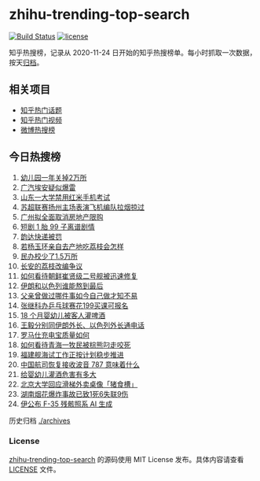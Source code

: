 # zhihu-trending-top-search

[![Build Status](https://github.com/justjavac/zhihu-trending-top-search/workflows/ci/badge.svg?branch=main)](https://github.com/justjavac/zhihu-trending-top-search/actions)
[![license](https://img.shields.io/github/license/justjavac/zhihu-trending-top-search)](https://github.com/justjavac/zhihu-trending-top-search/blob/main/LICENSE)

知乎热搜榜，记录从 2020-11-24 日开始的知乎热搜榜单。每小时抓取一次数据，按天[归档](./archives)。

## 相关项目

- [知乎热门话题](https://github.com/justjavac/zhihu-trending-hot-questions)
- [知乎热门视频](https://github.com/justjavac/zhihu-trending-hot-video)
- [微博热搜榜](https://github.com/justjavac/weibo-trending-hot-search)

## 今日热搜榜

<!-- BEGIN -->
<!-- 最后更新时间 Tue Jun 17 2025 11:18:57 GMT+0800 (China Standard Time) -->

1. [幼儿园一年关掉2万所](https://www.zhihu.com/search?q=%E5%B9%BC%E5%84%BF%E5%9B%AD%E4%B8%80%E5%B9%B4%E5%85%B3%E6%8E%892%E4%B8%87%E6%89%80)
1. [广汽埃安疑似爆雷](https://www.zhihu.com/search?q=%E5%B9%BF%E6%B1%BD%E5%9F%83%E5%AE%89%E7%96%91%E4%BC%BC%E7%88%86%E9%9B%B7)
1. [山东一大学禁用红米手机考试](https://www.zhihu.com/search?q=%E5%B1%B1%E4%B8%9C%E4%B8%80%E5%A4%A7%E5%AD%A6%E7%A6%81%E7%94%A8%E7%BA%A2%E7%B1%B3%E6%89%8B%E6%9C%BA%E8%80%83%E8%AF%95)
1. [苏超联赛扬州主场表演飞机编队拉烟掠过](https://www.zhihu.com/search?q=%E8%8B%8F%E8%B6%85%E8%81%94%E8%B5%9B%E6%89%AC%E5%B7%9E%E4%B8%BB%E5%9C%BA%E8%A1%A8%E6%BC%94%E9%A3%9E%E6%9C%BA%E7%BC%96%E9%98%9F%E6%8B%89%E7%83%9F%E6%8E%A0%E8%BF%87)
1. [广州拟全面取消房地产限购](https://www.zhihu.com/search?q=%E5%B9%BF%E5%B7%9E%E6%8B%9F%E5%85%A8%E9%9D%A2%E5%8F%96%E6%B6%88%E6%88%BF%E5%9C%B0%E4%BA%A7%E9%99%90%E8%B4%AD)
1. [短剧 1 胎 99 子离谱剧情](https://www.zhihu.com/search?q=%E7%9F%AD%E5%89%A7%201%20%E8%83%8E%2099%20%E5%AD%90%E7%A6%BB%E8%B0%B1%E5%89%A7%E6%83%85)
1. [韵达快递被罚](https://www.zhihu.com/search?q=%E9%9F%B5%E8%BE%BE%E5%BF%AB%E9%80%92%E8%A2%AB%E7%BD%9A)
1. [若杨玉环亲自去产地吃荔枝会怎样](https://www.zhihu.com/search?q=%E8%8B%A5%E6%9D%A8%E7%8E%89%E7%8E%AF%E4%BA%B2%E8%87%AA%E5%8E%BB%E4%BA%A7%E5%9C%B0%E5%90%83%E8%8D%94%E6%9E%9D%E4%BC%9A%E6%80%8E%E6%A0%B7)
1. [民办校少了1.5万所](https://www.zhihu.com/search?q=%E6%B0%91%E5%8A%9E%E6%A0%A1%E5%B0%91%E4%BA%861.5%E4%B8%87%E6%89%80)
1. [长安的荔枝改编争议](https://www.zhihu.com/search?q=%E9%95%BF%E5%AE%89%E7%9A%84%E8%8D%94%E6%9E%9D%E6%94%B9%E7%BC%96%E4%BA%89%E8%AE%AE)
1. [如何看待朝鲜崔贤级二号舰被迅速修复](https://www.zhihu.com/search?q=%E5%A6%82%E4%BD%95%E7%9C%8B%E5%BE%85%E6%9C%9D%E9%B2%9C%E5%B4%94%E8%B4%A4%E7%BA%A7%E4%BA%8C%E5%8F%B7%E8%88%B0%E8%A2%AB%E8%BF%85%E9%80%9F%E4%BF%AE%E5%A4%8D)
1. [伊朗和以色列谁能熬到最后](https://www.zhihu.com/search?q=%E4%BC%8A%E6%9C%97%E5%92%8C%E4%BB%A5%E8%89%B2%E5%88%97%E8%B0%81%E8%83%BD%E7%86%AC%E5%88%B0%E6%9C%80%E5%90%8E)
1. [父亲曾做过哪件事如今自己做才知不易](https://www.zhihu.com/search?q=%E7%88%B6%E4%BA%B2%E6%9B%BE%E5%81%9A%E8%BF%87%E5%93%AA%E4%BB%B6%E4%BA%8B%E5%A6%82%E4%BB%8A%E8%87%AA%E5%B7%B1%E5%81%9A%E6%89%8D%E7%9F%A5%E4%B8%8D%E6%98%93)
1. [张继科办乒乓球赛花199买课可报名](https://www.zhihu.com/search?q=%E5%BC%A0%E7%BB%A7%E7%A7%91%E5%8A%9E%E4%B9%92%E4%B9%93%E7%90%83%E8%B5%9B%E8%8A%B1199%E4%B9%B0%E8%AF%BE%E5%8F%AF%E6%8A%A5%E5%90%8D)
1. [18 个月婴幼儿被客人灌啤酒](https://www.zhihu.com/search?q=18%20%E4%B8%AA%E6%9C%88%E5%A9%B4%E5%B9%BC%E5%84%BF%E8%A2%AB%E5%AE%A2%E4%BA%BA%E7%81%8C%E5%95%A4%E9%85%92)
1. [王毅分别同伊朗外长、以色列外长通电话](https://www.zhihu.com/search?q=%E7%8E%8B%E6%AF%85%E5%88%86%E5%88%AB%E5%90%8C%E4%BC%8A%E6%9C%97%E5%A4%96%E9%95%BF%E3%80%81%E4%BB%A5%E8%89%B2%E5%88%97%E5%A4%96%E9%95%BF%E9%80%9A%E7%94%B5%E8%AF%9D)
1. [罗马仕充电宝质量如何](https://www.zhihu.com/search?q=%E7%BD%97%E9%A9%AC%E4%BB%95%E5%85%85%E7%94%B5%E5%AE%9D%E8%B4%A8%E9%87%8F%E5%A6%82%E4%BD%95)
1. [如何看待青海一牧民被棕熊叼走咬死](https://www.zhihu.com/search?q=%E5%A6%82%E4%BD%95%E7%9C%8B%E5%BE%85%E9%9D%92%E6%B5%B7%E4%B8%80%E7%89%A7%E6%B0%91%E8%A2%AB%E6%A3%95%E7%86%8A%E5%8F%BC%E8%B5%B0%E5%92%AC%E6%AD%BB)
1. [福建舰海试工作正按计划稳步推进](https://www.zhihu.com/search?q=%E7%A6%8F%E5%BB%BA%E8%88%B0%E6%B5%B7%E8%AF%95%E5%B7%A5%E4%BD%9C%E6%AD%A3%E6%8C%89%E8%AE%A1%E5%88%92%E7%A8%B3%E6%AD%A5%E6%8E%A8%E8%BF%9B)
1. [中国航司恢复接收波音 787 意味着什么](https://www.zhihu.com/search?q=%E4%B8%AD%E5%9B%BD%E8%88%AA%E5%8F%B8%E6%81%A2%E5%A4%8D%E6%8E%A5%E6%94%B6%E6%B3%A2%E9%9F%B3%20787%20%E6%84%8F%E5%91%B3%E7%9D%80%E4%BB%80%E4%B9%88)
1. [给婴幼儿灌酒危害有多大](https://www.zhihu.com/search?q=%E7%BB%99%E5%A9%B4%E5%B9%BC%E5%84%BF%E7%81%8C%E9%85%92%E5%8D%B1%E5%AE%B3%E6%9C%89%E5%A4%9A%E5%A4%A7)
1. [北京大学回应滑梯外卖桌像「猪食槽」](https://www.zhihu.com/search?q=%E5%8C%97%E4%BA%AC%E5%A4%A7%E5%AD%A6%E5%9B%9E%E5%BA%94%E6%BB%91%E6%A2%AF%E5%A4%96%E5%8D%96%E6%A1%8C%E5%83%8F%E3%80%8C%E7%8C%AA%E9%A3%9F%E6%A7%BD%E3%80%8D)
1. [湖南烟花爆炸事故已致1死6失联9伤](https://www.zhihu.com/search?q=%E6%B9%96%E5%8D%97%E7%83%9F%E8%8A%B1%E7%88%86%E7%82%B8%E4%BA%8B%E6%95%85%E5%B7%B2%E8%87%B41%E6%AD%BB6%E5%A4%B1%E8%81%949%E4%BC%A4)
1. [伊公布 F-35 残骸照系 AI 生成](https://www.zhihu.com/search?q=%E4%BC%8A%E5%85%AC%E5%B8%83%20F-35%20%E6%AE%8B%E9%AA%B8%E7%85%A7%E7%B3%BB%20AI%20%E7%94%9F%E6%88%90)

<!-- END -->

历史归档 [./archives](./archives)

### License

[zhihu-trending-top-search](https://github.com/justjavac/zhihu-trending-top-search) 的源码使用 MIT License
发布。具体内容请查看 [LICENSE](./LICENSE) 文件。
